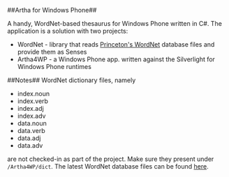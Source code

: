 ##Artha for Windows Phone##

A handy, WordNet-based thesaurus for Windows Phone written in C#. The application is a solution with two projects:

* WordNet - library that reads [Princeton's WordNet](http://wordnet.princeton.edu/) database files and provide them as Senses
* Artha4WP - a Windows Phone app. written against the Silverlight for Windows Phone runtimes

##Notes##
WordNet dictionary files, namely

* index.noun
* index.verb
* index.adj
* index.adv
* data.noun
* data.verb
* data.adj
* data.adv

are not checked-in as part of the project. Make sure they present under `/Artha4WP/dict`. The latest WordNet database files can be found [here](http://wordnet.princeton.edu/wordnet/download/current-version/).
